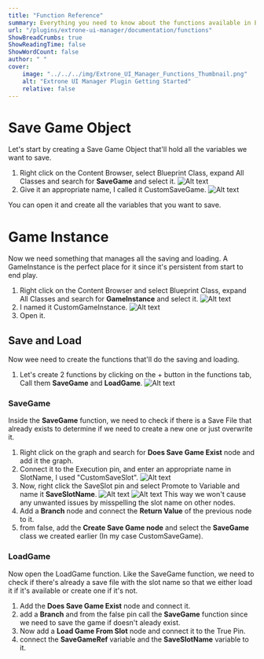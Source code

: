 ```yaml
---
title: "Function Reference"
summary: Everything you need to know about the functions available in Extrone UI Manager.
url: "/plugins/extrone-ui-manager/documentation/functions"
ShowBreadCrumbs: true
ShowReadingTime: false
ShowWordCount: false
author: " "
cover:
    image: "../../../img/Extrone_UI_Manager_Functions_Thumbnail.png"
    alt: "Extrone UI Manager Plugin Getting Started"
    relative: false
---
```


# Save Game Object

Let's start by creating a Save Game Object that'll hold all the variables we want to save.

1. Right click on the Content Browser, select Blueprint Class, expand All Classes and search for **SaveGame** and select it.
   ![Alt text](../../img/CreateSaveGame.png)
2. Give it an appropriate name, I called it CustomSaveGame.
   ![Alt text](../../img/CustomSaveGame.png)

You can open it and create all the variables that you want to save.

# Game Instance

Now we need something that manages all the saving and loading. A GameInstance is the perfect place for it since it's persistent from start to end play.

1. Right click on the Content Browser and select Blueprint Class, expand All Classes and search for **GameInstance** and select it.
   ![Alt text](../../img/CreateGameInstance.png)
2. I named it CustomGameInstance.
   ![Alt text](../../img/CustomGameInstance.png)
3. Open it.

## Save and Load

Now wee need to create the functions that'll do the saving and loading.

1. Let's create 2 functions by clicking on the + button in the functions tab, Call them **SaveGame** and **LoadGame**.
   ![Alt text](../../img/Functions_SaveLoad.png)

### SaveGame
Inside the **SaveGame** function, we need to check if there is a Save File that already exists to determine if we need to create a new one or just overwrite it.

1. Right click on the graph and search for **Does Save Game Exist** node and add it the graph.
2. Connect it to the Execution pin, and enter an appropriate name in SlotName, I used "CustomSaveSlot".
   ![Alt text](../../img/SaveGame_DoesSaveSlotExist.png)
3. Now, right click the SaveSlot pin and select Promote to Variable and name it **SaveSlotName**. 
   ![Alt text](../../img/PromoteSlotName.png)
   ![Alt text](../../img/PromoteSlotName1.png)
   This way we won't cause any unwanted issues by misspelling the slot name on other nodes.
4. Add a **Branch** node and connect the **Return Value** of the previous node to it.
5. from false, add the **Create Save Game node** and select the **SaveGame** class we created earlier (In my case CustomSaveGame).

### LoadGame
Now open the LoadGame function. Like the SaveGame function, we need to check if there's already a save file with the slot name so that we either load it if it's available or create one if it's not.

1. Add the **Does Save Game Exist** node and connect it.
2. add a **Branch** and from the false pin call the **SaveGame** function since we need to save the game if doesn't aleady exist.
3. Now add a **Load Game From Slot** node and connect it to the True Pin.
4. connect the **SaveGameRef** variable and the **SaveSlotName** variable to it.